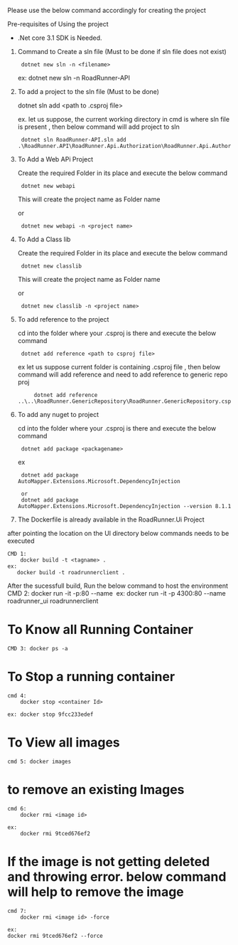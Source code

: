 Please use the below command accordingly for creating the project

Pre-requisites of Using the project

- .Net core 3.1 SDK is Needed. 


1) Command to Create a sln file (Must to be done if sln file does not exist)

        dotnet new sln -n <filename>

    ex: 
        dotnet new sln -n RoadRunner-API

2) To add a project to the sln file (Must to be done)

    dotnet sln <path to solution file> add <path to .csproj file>

    ex.
        let us suppose, the current working directory in cmd is where sln file is present , then below command will add project to sln

        dotnet sln RoadRunner-API.sln add .\RoadRunner.API\RoadRunner.Api.Authorization\RoadRunner.Api.Authorization.csproj 


3) To Add a Web APi Project

    Create the required Folder in its place and execute the below command

        dotnet new webapi 

    This will create the project name as Folder name 

    or 

        dotnet new webapi -n <project name>

4) To Add a Class lib

    Create the required Folder in its place and execute the below command

        dotnet new classlib 

    This will create the project name as Folder name 

    or 

        dotnet new classlib -n <project name>

5) To add reference to the project

    cd into the folder where your .csproj is there and execute the below command

        dotnet add reference <path to csproj file>

    ex 
        let us suppose current folder is containing .csproj file , then below command will add reference and need to add reference to generic repo proj

            dotnet add reference ..\..\RoadRunner.GenericRepository\RoadRunner.GenericRepository.csproj

6) To add any nuget to project

    cd into the folder where your .csproj is there and execute the below command
    
        dotnet add package <packagename> 

    ex

        dotnet add package AutoMapper.Extensions.Microsoft.DependencyInjection
        
        or
        dotnet add package AutoMapper.Extensions.Microsoft.DependencyInjection --version 8.1.1


1) The Dockerfile is already available in the RoadRunner.Ui Project

after pointing the location on the UI directory below commands needs to be executed

    CMD 1: 
        docker build -t <tagname> .
    ex:
       docker build -t roadrunnerclient .


After the sucessfull build, Run the below command to host the environment
    CMD 2: 
        docker run -it -p<portnumber>:80 --name <container tag name> <image name>
    ex:
        docker run -it -p 4300:80 --name roadrunner_ui roadrunnerclient
		
# To Know all Running Container 

	CMD 3: docker ps -a

# To Stop a running container

	cmd 4: 
		docker stop <container Id>

	ex: docker stop 9fcc233edef

# To View all images

	cmd 5: docker images 


# to remove an existing Images

	cmd 6: 
		docker rmi <image id>

	ex: 
		docker rmi 9tced676ef2
		
# If the image is not getting deleted and throwing error. below command will help to remove the image

	cmd 7: 
		docker rmi <image id> -force

	ex: 
	docker rmi 9tced676ef2 --force
		

